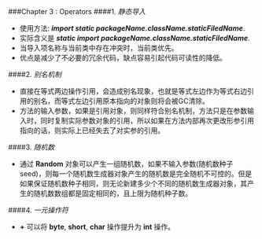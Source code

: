 ###Chapter 3 : Operators
####1. _静态导入_
+ 使用方法: **_import static packageName.className.staticFiledName_**.
+ 实际含义是 **_static import packageName.className.staticFiledName_**.
+ 当导入项名称与当前类中存在冲突时，当前类优先。
+ 优点是减少了不必要的冗余代码，缺点容易引起代码可读性的降低。

####2. _别名机制_
+ 直接在等式两边操作引用，会造成别名现象，也就是等式左边作为等式右边引用的别名，而等式左边引用原本指向的对象则将会被GC清除。
+ 方法的输入参数，如果是引用对象，则同样符合别名机制，方法只是在参数输入时，同时复制实际参数对象的引用，所以如果在方法内部再次更改形参引用指向的话，则实际上已经失去了对实参的引用。

####3. _随机数_
+ 通过 **Random** 对象可以产生一组随机数，如果不输入参数(随机数种子seed)，则每一个随机数生成器对象产生的随机数是完全随机不可控的。但是如果保证随机数种子相同，则无论新建多少个不同的随机数生成器对象，其产生的随机数数组都是固定相同的，且上限为随机种子数。

####4. _一元操作符_
+ **+** 可以将 **byte**, **short**, **char** 操作提升为 **int** 操作。